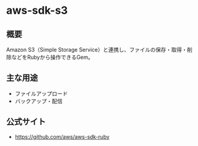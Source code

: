 # aws-sdk-s3

## 概要
Amazon S3（Simple Storage Service）と連携し、ファイルの保存・取得・削除などをRubyから操作できるGem。

## 主な用途
- ファイルアップロード
- バックアップ・配信

## 公式サイト
- https://github.com/aws/aws-sdk-ruby 